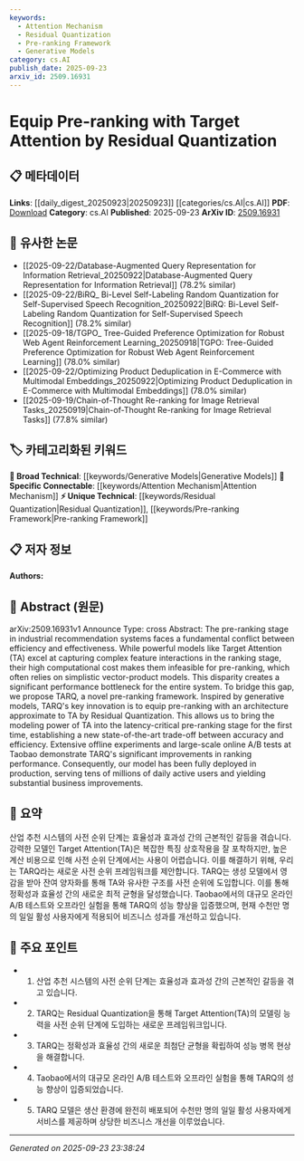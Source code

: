```yaml
---
keywords:
  - Attention Mechanism
  - Residual Quantization
  - Pre-ranking Framework
  - Generative Models
category: cs.AI
publish_date: 2025-09-23
arxiv_id: 2509.16931
---
```


<!-- KEYWORD_LINKING_METADATA:
{
  "processed_timestamp": "2025-09-23T23:38:24.310564",
  "vocabulary_version": "1.0",
  "selected_keywords": [
    "Attention Mechanism",
    "Residual Quantization",
    "Pre-ranking Framework",
    "Generative Models"
  ],
  "rejected_keywords": [],
  "similarity_scores": {
    "Attention Mechanism": 0.85,
    "Residual Quantization": 0.78,
    "Pre-ranking Framework": 0.72,
    "Generative Models": 0.65
  },
  "extraction_method": "AI_prompt_based",
  "budget_applied": true,
  "candidates_json": {
    "candidates": [
      {
        "surface": "Target Attention",
        "canonical": "Attention Mechanism",
        "aliases": [
          "TA"
        ],
        "category": "specific_connectable",
        "rationale": "Target Attention is a specific application of the Attention Mechanism, which is crucial for linking complex feature interactions in recommendation systems.",
        "novelty_score": 0.45,
        "connectivity_score": 0.88,
        "specificity_score": 0.7,
        "link_intent_score": 0.85
      },
      {
        "surface": "Residual Quantization",
        "canonical": "Residual Quantization",
        "aliases": [],
        "category": "unique_technical",
        "rationale": "Residual Quantization is a novel technique proposed in the paper, enabling efficient pre-ranking with high accuracy, thus offering strong linking potential.",
        "novelty_score": 0.75,
        "connectivity_score": 0.65,
        "specificity_score": 0.8,
        "link_intent_score": 0.78
      },
      {
        "surface": "Pre-ranking Framework",
        "canonical": "Pre-ranking Framework",
        "aliases": [],
        "category": "unique_technical",
        "rationale": "The pre-ranking framework is a unique concept introduced in the paper, crucial for understanding the proposed system's architecture.",
        "novelty_score": 0.68,
        "connectivity_score": 0.6,
        "specificity_score": 0.75,
        "link_intent_score": 0.72
      },
      {
        "surface": "Generative Models",
        "canonical": "Generative Models",
        "aliases": [],
        "category": "broad_technical",
        "rationale": "Generative models inspire the proposed framework, providing a broad technical context for linking related concepts.",
        "novelty_score": 0.4,
        "connectivity_score": 0.7,
        "specificity_score": 0.5,
        "link_intent_score": 0.65
      }
    ],
    "ban_list_suggestions": [
      "efficiency",
      "effectiveness",
      "performance bottleneck",
      "state-of-the-art"
    ]
  },
  "decisions": [
    {
      "candidate_surface": "Target Attention",
      "resolved_canonical": "Attention Mechanism",
      "decision": "linked",
      "scores": {
        "novelty": 0.45,
        "connectivity": 0.88,
        "specificity": 0.7,
        "link_intent": 0.85
      }
    },
    {
      "candidate_surface": "Residual Quantization",
      "resolved_canonical": "Residual Quantization",
      "decision": "linked",
      "scores": {
        "novelty": 0.75,
        "connectivity": 0.65,
        "specificity": 0.8,
        "link_intent": 0.78
      }
    },
    {
      "candidate_surface": "Pre-ranking Framework",
      "resolved_canonical": "Pre-ranking Framework",
      "decision": "linked",
      "scores": {
        "novelty": 0.68,
        "connectivity": 0.6,
        "specificity": 0.75,
        "link_intent": 0.72
      }
    },
    {
      "candidate_surface": "Generative Models",
      "resolved_canonical": "Generative Models",
      "decision": "linked",
      "scores": {
        "novelty": 0.4,
        "connectivity": 0.7,
        "specificity": 0.5,
        "link_intent": 0.65
      }
    }
  ]
}
-->

# Equip Pre-ranking with Target Attention by Residual Quantization

## 📋 메타데이터

**Links**: [[daily_digest_20250923|20250923]] [[categories/cs.AI|cs.AI]]
**PDF**: [Download](https://arxiv.org/pdf/2509.16931.pdf)
**Category**: cs.AI
**Published**: 2025-09-23
**ArXiv ID**: [2509.16931](https://arxiv.org/abs/2509.16931)

## 🔗 유사한 논문
- [[2025-09-22/Database-Augmented Query Representation for Information Retrieval_20250922|Database-Augmented Query Representation for Information Retrieval]] (78.2% similar)
- [[2025-09-22/BiRQ_ Bi-Level Self-Labeling Random Quantization for Self-Supervised Speech Recognition_20250922|BiRQ: Bi-Level Self-Labeling Random Quantization for Self-Supervised Speech Recognition]] (78.2% similar)
- [[2025-09-18/TGPO_ Tree-Guided Preference Optimization for Robust Web Agent Reinforcement Learning_20250918|TGPO: Tree-Guided Preference Optimization for Robust Web Agent Reinforcement Learning]] (78.0% similar)
- [[2025-09-22/Optimizing Product Deduplication in E-Commerce with Multimodal Embeddings_20250922|Optimizing Product Deduplication in E-Commerce with Multimodal Embeddings]] (78.0% similar)
- [[2025-09-19/Chain-of-Thought Re-ranking for Image Retrieval Tasks_20250919|Chain-of-Thought Re-ranking for Image Retrieval Tasks]] (77.8% similar)

## 🏷️ 카테고리화된 키워드
**🧠 Broad Technical**: [[keywords/Generative Models|Generative Models]]
**🔗 Specific Connectable**: [[keywords/Attention Mechanism|Attention Mechanism]]
**⚡ Unique Technical**: [[keywords/Residual Quantization|Residual Quantization]], [[keywords/Pre-ranking Framework|Pre-ranking Framework]]

## 📋 저자 정보

**Authors:** 

## 📄 Abstract (원문)

arXiv:2509.16931v1 Announce Type: cross 
Abstract: The pre-ranking stage in industrial recommendation systems faces a fundamental conflict between efficiency and effectiveness. While powerful models like Target Attention (TA) excel at capturing complex feature interactions in the ranking stage, their high computational cost makes them infeasible for pre-ranking, which often relies on simplistic vector-product models. This disparity creates a significant performance bottleneck for the entire system. To bridge this gap, we propose TARQ, a novel pre-ranking framework. Inspired by generative models, TARQ's key innovation is to equip pre-ranking with an architecture approximate to TA by Residual Quantization. This allows us to bring the modeling power of TA into the latency-critical pre-ranking stage for the first time, establishing a new state-of-the-art trade-off between accuracy and efficiency. Extensive offline experiments and large-scale online A/B tests at Taobao demonstrate TARQ's significant improvements in ranking performance. Consequently, our model has been fully deployed in production, serving tens of millions of daily active users and yielding substantial business improvements.

## 📝 요약

산업 추천 시스템의 사전 순위 단계는 효율성과 효과성 간의 근본적인 갈등을 겪습니다. 강력한 모델인 Target Attention(TA)은 복잡한 특징 상호작용을 잘 포착하지만, 높은 계산 비용으로 인해 사전 순위 단계에서는 사용이 어렵습니다. 이를 해결하기 위해, 우리는 TARQ라는 새로운 사전 순위 프레임워크를 제안합니다. TARQ는 생성 모델에서 영감을 받아 잔여 양자화를 통해 TA와 유사한 구조를 사전 순위에 도입합니다. 이를 통해 정확성과 효율성 간의 새로운 최적 균형을 달성했습니다. Taobao에서의 대규모 온라인 A/B 테스트와 오프라인 실험을 통해 TARQ의 성능 향상을 입증했으며, 현재 수천만 명의 일일 활성 사용자에게 적용되어 비즈니스 성과를 개선하고 있습니다.

## 🎯 주요 포인트

- 1. 산업 추천 시스템의 사전 순위 단계는 효율성과 효과성 간의 근본적인 갈등을 겪고 있습니다.
- 2. TARQ는 Residual Quantization을 통해 Target Attention(TA)의 모델링 능력을 사전 순위 단계에 도입하는 새로운 프레임워크입니다.
- 3. TARQ는 정확성과 효율성 간의 새로운 최첨단 균형을 확립하여 성능 병목 현상을 해결합니다.
- 4. Taobao에서의 대규모 온라인 A/B 테스트와 오프라인 실험을 통해 TARQ의 성능 향상이 입증되었습니다.
- 5. TARQ 모델은 생산 환경에 완전히 배포되어 수천만 명의 일일 활성 사용자에게 서비스를 제공하며 상당한 비즈니스 개선을 이루었습니다.


---

*Generated on 2025-09-23 23:38:24*